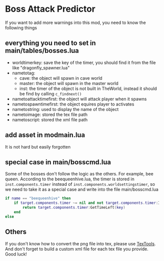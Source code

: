 # Boss Attack Predictor

If you want to add more warnings into this mod, you need to know the following things

## everything you need to set in main/tables/bosses.lua
- worldtimerkey: save the key of the timer, you should find it from the file like "dragonfly_spawner.lua"
- nametotag:
    - cave: the object will spawn in cave world
    - master: the object will spawn in the master world
    - inst: the timer of the object is not built in TheWorld, instead it should be find by calling ```c_findnext()```
- nametoattacktimefirst: the object will attack player when it spawns
- nametospawntimefirst: the object equires player to activates
- nametostring: used to display the name of the object
- nametoimage: stored the tex file path
- nametoscript: stored the xml file path

## add asset in modmain.lua
It is not hard but easily forgotten

## special case in main/bosscmd.lua
Some of the bosses don't follow the logic as the others. For example, bee queen.
According to the beequeenhive.lua, the timer is stored in ```inst.components.timer``` instead of
```inst.components.worldsettingstimer```, so we need to take it as a special case and write into
the file main/bosscmd.lua
```lua
if name == "beequeenhive" then
    if target.components.timer ~= nil and not target.components.timer:IsPaused(key) then
        return target.components.timer:GetTimeLeft(key)
    end
else
```

## Others
If you don't know how to convert the png file into tex, please use [TexTools](https://forums.kleientertainment.com/files/file/73-handsome-matts-tools/).
And don't forget to build a custom xml file for each tex file you provide.
Good luck!  